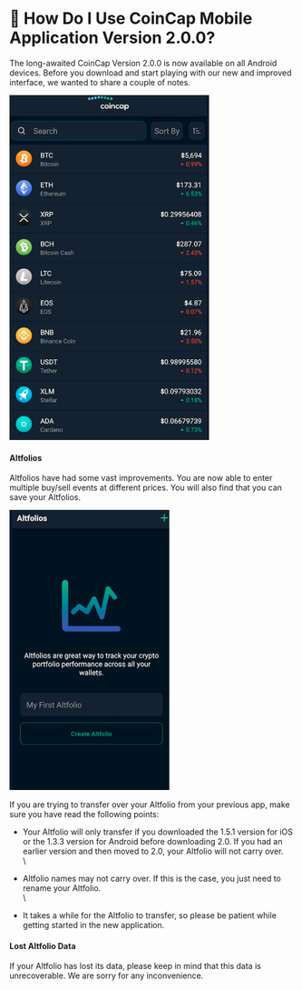 # 📱 How Do I Use CoinCap Mobile Application Version 2.0.0?

The long-awaited CoinCap Version 2.0.0 is now available on all Android devices. Before you download and start playing with our new and improved interface, we wanted to share a couple of notes.

![](<../../.gitbook/assets/image (10).png>)

#### **Altfolios**

Altfolios have had some vast improvements. You are now able to enter multiple buy/sell events at different prices. You will also find that you can save your Altfolios.

![](<../../.gitbook/assets/image (131).png>)

If you are trying to transfer over your Altfolio from your previous app, make sure you have read the following points:

* Your Altfolio will only transfer if you downloaded the 1.5.1 version for iOS or the 1.3.3 version for Android before downloading 2.0. If you had an earlier version and then moved to 2.0, your Altfolio will not carry over.\
  \

* Altfolio names may not carry over. If this is the case, you just need to rename your Altfolio.\
  \

* It takes a while for the Altfolio to transfer, so please be patient while getting started in the new application.

#### **Lost Altfolio Data**

If your Altfolio has lost its data, please keep in mind that this data is unrecoverable. We are sorry for any inconvenience.&#x20;
